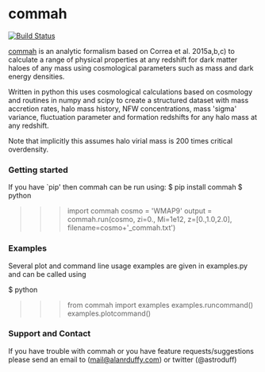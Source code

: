commah
=======
[![Build Status](https://travis-ci.org/astroduff/commah.svg?branch=master)](https://travis-ci.org/astroduff/commah)

[commah](https://github.com/astroduff/commah) is an analytic formalism
based on Correa et al. 2015a,b,c) to calculate a range of physical
properties at any redshift for dark matter haloes of any mass using
cosmological parameters such as mass and dark energy densities.

Written in python this uses cosmological calculations based on cosmology
and routines in numpy and scipy to create a structured dataset with
mass accretion rates, halo mass history, NFW concentrations,
mass 'sigma' variance, fluctuation parameter and formation redshifts
for any halo mass at any redshift.

Note that implicitly this assumes halo virial mass is 200 times critical overdensity.

### Getting started

If you have `pip' then commah can be run using:
$ pip install commah
$ python
>>> import commah
>>> cosmo = 'WMAP9'
>>> output = commah.run(cosmo, zi=0., Mi=1e12, z=[0.,1.0,2.0], filename=cosmo+'_commah.txt')

### Examples

Several plot and command line usage examples are given in examples.py
and can be called using

$ python
>>> from commah import examples
>>> examples.runcommand()
>>> examples.plotcommand()

### Support and Contact

If you have trouble with commah or you have feature requests/suggestions please
send an email to (mail@alanrduffy.com) or twitter (@astroduff)
